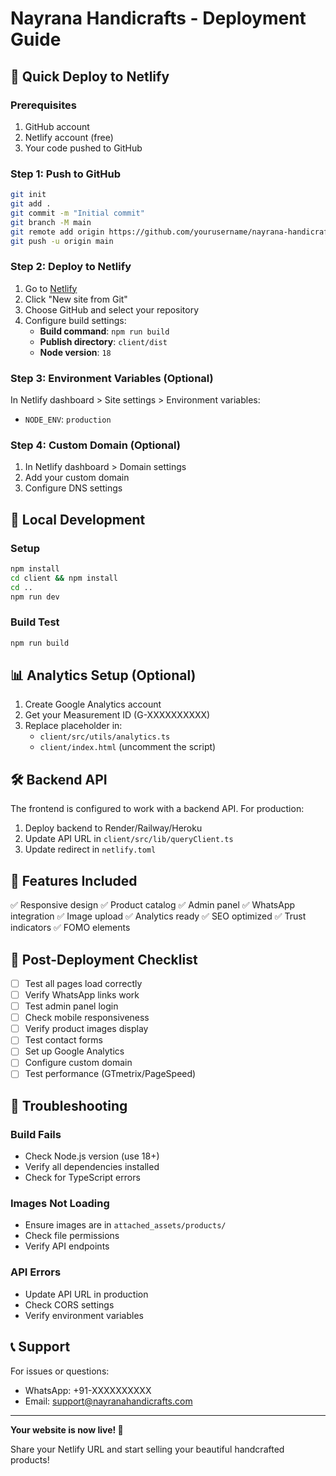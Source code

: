 # Nayrana Handicrafts - Deployment Guide

## 🚀 Quick Deploy to Netlify

### Prerequisites

1. GitHub account
2. Netlify account (free)
3. Your code pushed to GitHub

### Step 1: Push to GitHub

```bash
git init
git add .
git commit -m "Initial commit"
git branch -M main
git remote add origin https://github.com/yourusername/nayrana-handicrafts.git
git push -u origin main
```

### Step 2: Deploy to Netlify

1. Go to [Netlify](https://app.netlify.com/)
2. Click "New site from Git"
3. Choose GitHub and select your repository
4. Configure build settings:
   - **Build command**: `npm run build`
   - **Publish directory**: `client/dist`
   - **Node version**: `18`

### Step 3: Environment Variables (Optional)

In Netlify dashboard > Site settings > Environment variables:

- `NODE_ENV`: `production`

### Step 4: Custom Domain (Optional)

1. In Netlify dashboard > Domain settings
2. Add your custom domain
3. Configure DNS settings

## 🔧 Local Development

### Setup

```bash
npm install
cd client && npm install
cd ..
npm run dev
```

### Build Test

```bash
npm run build
```

## 📊 Analytics Setup (Optional)

1. Create Google Analytics account
2. Get your Measurement ID (G-XXXXXXXXXX)
3. Replace placeholder in:
   - `client/src/utils/analytics.ts`
   - `client/index.html` (uncomment the script)

## 🛠 Backend API

The frontend is configured to work with a backend API. For production:

1. Deploy backend to Render/Railway/Heroku
2. Update API URL in `client/src/lib/queryClient.ts`
3. Update redirect in `netlify.toml`

## 📱 Features Included

✅ Responsive design
✅ Product catalog
✅ Admin panel
✅ WhatsApp integration
✅ Image upload
✅ Analytics ready
✅ SEO optimized
✅ Trust indicators
✅ FOMO elements

## 🎯 Post-Deployment Checklist

- [ ] Test all pages load correctly
- [ ] Verify WhatsApp links work
- [ ] Test admin panel login
- [ ] Check mobile responsiveness
- [ ] Verify product images display
- [ ] Test contact forms
- [ ] Set up Google Analytics
- [ ] Configure custom domain
- [ ] Test performance (GTmetrix/PageSpeed)

## 🚨 Troubleshooting

### Build Fails

- Check Node.js version (use 18+)
- Verify all dependencies installed
- Check for TypeScript errors

### Images Not Loading

- Ensure images are in `attached_assets/products/`
- Check file permissions
- Verify API endpoints

### API Errors

- Update API URL in production
- Check CORS settings
- Verify environment variables

## 📞 Support

For issues or questions:

- WhatsApp: +91-XXXXXXXXXX
- Email: support@nayranahandicrafts.com

---

**Your website is now live! 🎉**

Share your Netlify URL and start selling your beautiful handcrafted products!
